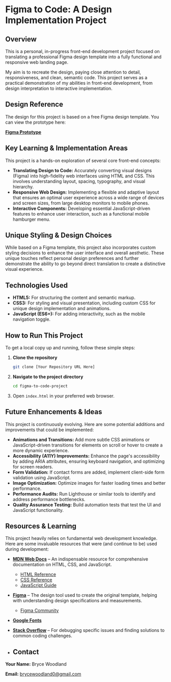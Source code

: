 # Figma to Code: A Design Implementation Project

## Overview
This is a personal, in-progress front-end development project focused on translating a professional Figma design template into a fully functional and responsive web landing page.

My aim is to recreate the design, paying close attention to detail, responsiveness, and clean, semantic code. This project serves as a practical demonstration of my abilities in front-end development, from design interpretation to interactive implementation.

## Design Reference
The design for this project is based on a free Figma design template. You can view the prototype here:  

[**Figma Prototype**](https://www.figma.com/proto/oi0aEQJB8miPuMFIKsSwLD/FrontEnd-Practice--Community-?node-id=1-563&p=f&t=HEITYQ12bepbhJAh-0&scaling=min-zoom&content-scaling=fixed&page-id=0%3A1)

## Key Learning & Implementation Areas
This project is a hands-on exploration of several core front-end concepts:

- **Translating Design to Code:** Accurately converting visual designs (Figma) into high-fidelity web interfaces using HTML and CSS. This involves understanding layout, spacing, typography, and visual hierarchy.
- **Responsive Web Design:** Implementing a flexible and adaptive layout that ensures an optimal user experience across a wide range of devices and screen sizes, from large desktop monitors to mobile phones.
- **Interactive Components:** Developing essential JavaScript-driven features to enhance user interaction, such as a functional mobile hamburger menu.

## Unique Styling & Design Choices
While based on a Figma template, this project also incorporates custom styling decisions to enhance the user interface and overall aesthetic. These unique touches reflect personal design preferences and further demonstrate the ability to go beyond direct translation to create a distinctive visual experience.

## Technologies Used
- **HTML5:** For structuring the content and semantic markup.
- **CSS3:** For styling and visual presentation, including custom CSS for unique design implementation and animations.
- **JavaScript (ES6+):** For adding interactivity, such as the mobile navigation toggle.

## How to Run This Project
To get a local copy up and running, follow these simple steps:

1. **Clone the repository**
   ```bash
   git clone [Your Repository URL Here]
   ```

2. **Navigate to the project directory**
   ```bash
   cd figma-to-code-project
   ```

3. Open `index.html` in your preferred web browser.

## Future Enhancements & Ideas

This project is continuously evolving. Here are some potential additions and improvements that could be implemented:

- **Animations and Transitions:** Add more subtle CSS animations or JavaScript-driven transitions for elements on scroll or hover to create a more dynamic experience.
- **Accessibility (A11Y) Improvements:** Enhance the page's accessibility by adding ARIA attributes, ensuring keyboard navigation, and optimizing for screen readers.
- **Form Validation:** If contact forms are added, implement client-side form validation using JavaScript.
- **Image Optimization:** Optimize images for faster loading times and better performance.
- **Performance Audits:** Run Lighthouse or similar tools to identify and address performance bottlenecks.
- **Quality Assurance Testing:** Build automation tests that test the UI and JavaScript functionality.

## Resources & Learning

This project heavily relies on fundamental web development knowledge. Here are some invaluable resources that were (and continue to be) used during development:

- **[MDN Web Docs](https://developer.mozilla.org/)** – An indispensable resource for comprehensive documentation on HTML, CSS, and JavaScript.
  - [HTML Reference](https://developer.mozilla.org/docs/Web/HTML/Reference)
  - [CSS Reference](https://developer.mozilla.org/docs/Web/CSS/Reference)
  - [JavaScript Guide](https://developer.mozilla.org/docs/Web/JavaScript/Guide)
- **[Figma](https://www.figma.com/)** – The design tool used to create the original template, helping with understanding design specifications and measurements.
  - [Figma Community](https://www.figma.com/community)
- **[Google Fonts](https://fonts.google.com/)**
- **[Stack Overflow](https://stackoverflow.com/)** – For debugging specific issues and finding solutions to common coding challenges.

- ## Contact

**Your Name:** Bryce Woodland

**Email:** brycewoodland0@gmail.com
